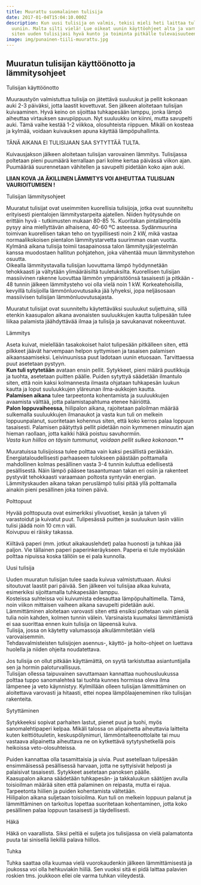 ```yaml
---
title: Muurattu suomalainen tulisija
date: 2017-01-04T15:04:10.000Z
description: Kun uusi tulisija on valmis, tekisi mieli heti laittaa tulet
  uuniin. Malta silti vielä! Lue oikeat uunin käyttöohjeet alta ja varmista
  siten uuden tulisijasi hyvä kunto ja toiminta pitkälle tulevaisuuteen.
image: img/punainen-tiili-muurattu.jpg
---
```

## Muuratun tulisijan käyttöönotto ja lämmitysohjeet

Tulisijan käyttöönotto

Muuraustyön valmistuttua tulisija on jätettävä suuluukut ja pellit kokonaan auki 2-3 päiväksi, jotta laastit kovettuvat. Sen jälkeen aloitetaan tulisijan kuivaaminen. Hyvä keino on sijoittaa tuhkapesään lamppu, jonka lämpö aiheuttaa virtauksen savupiippuun. Nyt suuluukku on kiinni, mutta savupelti auki. Tämä vaihe kestää 1-2 viikkoa, olosuhteista riippuen. Mikäli on kosteaa ja kylmää, voidaan kuivauksen apuna käyttää lämpöpuhallinta.

TÄNÄ AIKANA EI TULISIJAAN SAA SYTYTTÄÄ TULTA.

Kuivausjakson jälkeen aloitetaan tulisijan varovainen lämmitys. Tulisijassa poltetaan pieni puumäärä kerrallaan pari kolme kertaa päivässä viikon ajan. Puumäärää suurennetaan vähitellen ja savupelti pidetään koko ajan auki.

**LIIAN KOVA JA ÄKILLINEN LÄMMITYS VOI AIHEUTTAA TULISIJAN VAURIOITUMISEN !**

Tulisijan lämmitysohjeet

Muuratut tulisijat ovat useimmiten kuorellisia tulisijoja, jotka ovat suunniteltu erityisesti pientalojen lämmitystarpeita ajatellen. Niiden hyötysuhde on erittäin hyvä - tutkimusten mukaan 80-85 %. Kuoritakan pintalämpötila pysyy aina miellyttävän alhaisena, 40-60 ºC asteessa. Sydänmuurina toimivan kuorellisen takan teho on tyypillisesti noin 2 kW, mikä vastaa normaalikokoisen pientalon lämmitystarvetta suurimman osan vuotta. Kylmänä aikana tulisija toimii tasapainossa talon lämmitysjärjestelmän kanssa muodostaen hallitun pohjatehon, joka vähentää muun lämmitystehon osuutta.\
Oikealla lämmitystavalla tulisijan luovuttama lämpö hyödynnetään tehokkaasti ja vältytään ylimääräisiltä tuuletuksilta. Kuorellisen tulisijan massiivinen rakenne luovuttaa lämmön ympäristöönsä tasaisesti ja pitkään - 48 tunnin jälkeen lämmitysteho voi olla vielä noin 1 kW. Korkeatehoisilla, kevyillä tulisijoilla lämmönluovutusaika jää lyhyeksi, jopa neljäsosaan massiivisen tulisijan lämmönluovutusajasta.

Muuratut tulisijat ovat suunniteltu käytettäväksi suuluukut suljettuina, sillä etenkin kaasupalon aikana avonaisten suuluukkujen kautta tulipesään tulee liikaa palamista jäähdyttävää ilmaa ja tulisija ja savukanavat nokeentuvat.

Lämmitys

Aseta kuivat, mielellään tasakokoiset halot tulipesään pitkälleen siten, että pilkkeet jäävät harvempaan helpon syttymisen ja tasaisen palamisen aikaansaamiseksi. Leivinuunissa puut ladotaan uunin etuosaan. Tarvittaessa puut asetetaan pystyyn.\
**Kun tuli sytytetään** avataan ensin pellit. Sytykkeet, pieni määrä puutikkuja ja tuohta, asetetaan puitten päälle. Puiden sytyttyä säädetään ilmantulo siten, että noin kaksi kolmannesta ilmasta ohjataan tuhkapesän luukun kautta ja loput suuluukkujen yläreunan ilma-aukkojen kautta.\
**Palamisen aikana** tulee tarpeetonta kohentamista ja suuluukkujen avaamista välttää, jotta palamistapahtuma etenee häiriöttä.\
**Palon loppuvaiheessa**, hiilipalon aikana, rajoitetaan paloilman määrää sulkemalla suuluukkujen ilmanaukot ja vasta kun tuli on melkein loppuunpalanut, suoritetaan kohennus siten, että koko kerros palaa loppuun tasaisesti. Palamisen päätyttyä pellit pidetään noin kymmenen minuutin ajan hieman raollaan, jotta kaikki häkä poistuu savuhormiin.\
**Vasta kun hiillos on täysin tummunut, voidaan pellit sulkea kokonaan*.***

Muuratuissa tulisijoissa tulee polttaa vain kaksi pesällistä peräkkäin. Energiataloudellisesti parhaaseen tulokseen päästään polttamalla mahdollinen kolmas pesällinen vasta 3-4 tunnin kuluttua edellisestä pesällisestä. Näin lämpö pääsee tasaantumaan takan eri osiin ja rakenteet pystyvät tehokkaasti varaamaan poltosta syntyvän energian. Lämmityskauden aikana takan peruslämpö tulisi pitää yllä polttamalla ainakin pieni pesällinen joka toinen päivä.

Polttopuut

Hyvää polttopuuta ovat esimerkiksi ylivuotiset, kesän ja talven yli varastoidut ja kuivatut puut. Tulipesässä puitten ja suuluukun lasin väliin tulisi jäädä noin 10 cm:n väli.\
Koivupuu ei räisky takassa.

Kiiltävä paperi (mm. jotkut aikakauslehdet) palaa huonosti ja tuhkaa jää paljon. Vie tällainen paperi paperinkeräykseen. Paperia ei tule myöskään polttaa nipuissa koska tällöin se ei pala kunnolla.

Uusi tulisija

Uuden muuratun tulisijan tulee saada kuivua valmistuttuaan. Aluksi sitoutuvat laastit pari päivää. Sen jälkeen voi tulisijaa alkaa kuivata, esimerkiksi sijoittamalla tuhkapesään lamppu.\
Kosteissa suhteissa voi kuivumista edesauttaa lämpöpuhaltimella. Tämä, noin viikon mittaisen vaiheen aikana savupelti pidetään auki.\
Lämmittäminen aloitetaan varovasti siten että ensiksi poltetaan vain pieniä tulia noin kahden, kolmen tunnin välein. Varsinaista kuumaksi lämmittämistä ei saa suorittaa ennen kuin tulisija on läpeensä kuiva.\
Tulisija, jossa on käytetty valumassoja alkulämmitetään vielä varovaisemmin.\
Tehdasvalmisteisten tulisijojen asennus-, käyttö- ja hoito-ohjeet on luettava huolella ja niiden ohjeita noudatettava.

Jos tulisija on ollut pitkään käyttämättä, on syytä tarkistuttaa asiantuntijalla sen ja hormin paloturvallisuus.\
Tulisijan ollessa taipuvainen savuttamaan kannattaa nuohousluukussa polttaa tuppo sanomalehteä tai tuohta kunnes hormissa oleva ilma lämpenee ja veto käynnistyy. Kylmillään olleen tulisijan lämmittäminen on aloitettava varovasti ja hitaasti, ettei nopea lämpölaajeneminen riko tulisijan rakenteita.

Sytyttäminen

Sytykkeeksi sopivat parhaiten lastut, pienet puut ja tuohi, myös sanomalehtipaperi kelpaa. Mikäli talossa on alipainetta aiheuttavia laitteita kuten keittiötuuletin, keskuspölynimuri, lämmöntalteenottolaite tai muu vastaava alipainetta aiheuttava ne on kytkettävä sytytyshetkellä pois heikoissa veto-olosuhteissa.

Puiden kannattaa olla tasamittaisia ja uivia. Puut asetellaan tulipesään ensimmäisessä pesällisessä harvaan, jotta ne syttyisivät helposti ja palaisivat tasaisesti. Sytykkeet asetetaan panoksen päälle.\
Kaasupalon aikana säädetään tuhkapesän- ja takkaluukun säätöjen avulla toisioilman määrää siten että palaminen on reipasta, mutta ei rajua. Tarpeetonta hiilien ja puiden kohentamista vältetään.\
Hiilipalon aikana suljetaan toisioilma. Kun tuli on melkein loppuun palanut ja lämmittäminen on tarkoitus lopettaa suoritetaan kohentaminen, jotta koko pesällinen palaa loppuun tasaisesti ja täydellisesti.

Häkä

Häkä on vaarallista. Siksi peltiä ei suljeta jos tulisijassa on vielä palamatonta puuta tai sinisellä liekillä palava hiillos.

Tuhka

Tuhka saattaa olla kuumaa vielä vuorokaudenkin jälkeen lämmittämisestä ja joukossa voi olla hehkuviakin hiiliä. Sen vuoksi sitä ei pidä laittaa palavien roskien tms. joukkoon ellei ole varma tuhkan viileydestä.
